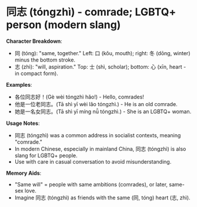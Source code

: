 # **同志 (tóngzhì) - comrade; LGBTQ+ person (modern slang)**

**Character Breakdown**:  
- 同 (tóng): "same, together." Left: 口 (kǒu, mouth); right: 冬 (dōng, winter) minus the bottom stroke.  
- 志 (zhì): "will, aspiration." Top: 士 (shì, scholar); bottom: 心 (xīn, heart - in compact form).

**Examples**:  
- 各位同志好！(Gè wèi tóngzhì hǎo!) - Hello, comrades!  
- 他是一位老同志。(Tā shì yī wèi lǎo tóngzhì.) - He is an old comrade.  
- 她是一名女同志。(Tā shì yī míng nǚ tóngzhì.) - She is an LGBTQ+ woman.

**Usage Notes**:  
- 同志 (tóngzhì) was a common address in socialist contexts, meaning "comrade."  
- In modern Chinese, especially in mainland China, 同志 (tóngzhì) is also slang for LGBTQ+ people.  
- Use with care in casual conversation to avoid misunderstanding.

**Memory Aids**:  
- "Same will" = people with same ambitions (comrades), or later, same-sex love.  
- Imagine 同志 (tóngzhì) as friends with the same (同, tóng) heart (志, zhì).